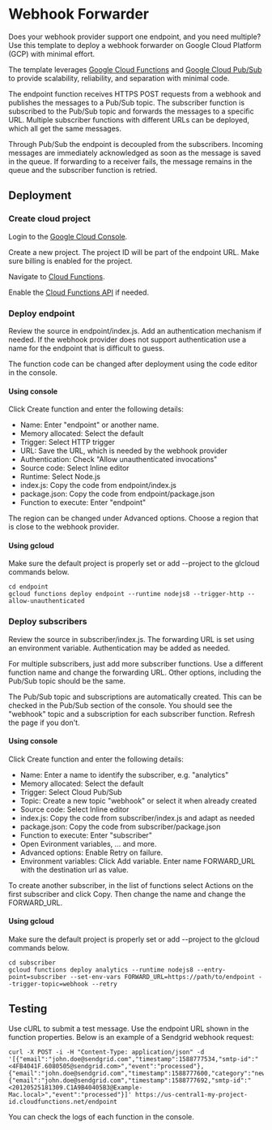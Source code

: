 # Webhook Forwarder

Does your webhook provider support one endpoint, and you need multiple? Use this template to deploy a webhook forwarder on Google Cloud Platform (GCP) with minimal effort.

The template leverages [Google Cloud Functions](https://cloud.google.com/functions/docs/concepts/overview) and [Google Cloud Pub/Sub](https://cloud.google.com/pubsub/docs/overview) to provide scalability, reliability, and separation with minimal code.

The endpoint function receives HTTPS POST requests from a webhook and publishes the messages to a Pub/Sub topic. The subscriber function is subscribed to the Pub/Sub topic and forwards the messages to a specific URL. Multiple subscriber functions with different URLs can be deployed, which all get the same messages. 

Through Pub/Sub the endpoint is decoupled from the subscribers. Incoming messages are immediately acknowledged as soon as the message is saved in the queue. If forwarding to a receiver fails, the message remains in the queue and the subscriber function is retried. 

## Deployment

### Create cloud project

Login to the [Google Cloud Console](https://console.cloud.google.com/). 

Create a new project. The project ID will be part of the endpoint URL. Make sure billing is enabled for the project.

Navigate to [Cloud Functions](https://console.cloud.google.com/functions).

Enable the [Cloud Functions API](https://console.cloud.google.com/flows/enableapi?apiid=cloudfunctions) if needed.

### Deploy endpoint

Review the source in endpoint/index.js. Add an authentication mechanism if needed. If the webhook provider does not support authentication use a name for the endpoint that is difficult to guess.

The function code can be changed after deployment using the code editor in the console.

#### Using console

Click Create function and enter the following details:

* Name: Enter "endpoint" or another name.
* Memory allocated: Select the default
* Trigger: Select HTTP trigger
* URL: Save the URL, which is needed by the webhook provider
* Authentication: Check "Allow unauthenticated invocations"
* Source code: Select Inline editor
* Runtime: Select Node.js
* index.js: Copy the code from endpoint/index.js
* package.json: Copy the code from endpoint/package.json
* Function to execute: Enter "endpoint"

The region can be changed under Advanced options. Choose a region that is close to the webhook provider.

#### Using gcloud

Make sure the default project is properly set or add --project to the glcloud commands below.

    cd endpoint
    gcloud functions deploy endpoint --runtime nodejs8 --trigger-http --allow-unauthenticated

### Deploy subscribers

Review the source in subscriber/index.js. The forwarding URL is set using an environment variable. Authentication may be added as needed.

For multiple subscribers, just add more subscriber functions. Use a different function name and change the forwarding URL. Other options, including the Pub/Sub topic should be the same.

The Pub/Sub topic and subscriptions are automatically created. This can be checked in the Pub/Sub section of the console. You should see the "webhook" topic and a subscription for each subscriber function. Refresh the page if you don't.

#### Using console

Click Create function and enter the following details:

* Name: Enter a name to identify the subscriber, e.g. "analytics"
* Memory allocated: Select the default
* Trigger: Select Cloud Pub/Sub
* Topic: Create a new topic "webhook" or select it when already created
* Source code: Select Inline editor
* index.js: Copy the code from subscriber/index.js and adapt as needed
* package.json: Copy the code from subscriber/package.json
* Function to execute: Enter "subscriber"
* Open Evironment variables, ... and more. 
* Advanced options: Enable Retry on failure.
* Environment variables: Click Add variable. Enter name FORWARD_URL with the destination url as value. 

To create another subscriber, in the list of functions select Actions on the first subscriber and click Copy. Then change the name and change the FORWARD_URL.

#### Using gcloud

Make sure the default project is properly set or add --project to the glcloud commands below.

    cd subscriber
    gcloud functions deploy analytics --runtime nodejs8 --entry-point=subscriber --set-env-vars FORWARD_URL=https://path/to/endpoint --trigger-topic=webhook --retry

## Testing

Use cURL to submit a test message. Use the endpoint URL shown in the function properties. Below is an example of a Sendgrid webhook request:

    curl -X POST -i -H "Content-Type: application/json" -d '[{"email":"john.doe@sendgrid.com","timestamp":1588777534,"smtp-id":"<4FB4041F.6080505@sendgrid.com>","event":"processed"},{"email":"john.doe@sendgrid.com","timestamp":1588777600,"category":"newuser","event":"click","url":"https://sendgrid.com"},{"email":"john.doe@sendgrid.com","timestamp":1588777692,"smtp-id":"<20120525181309.C1A9B40405B3@Example-Mac.local>","event":"processed"}]' https://us-central1-my-project-id.cloudfunctions.net/endpoint 

You can check the logs of each function in the console.
